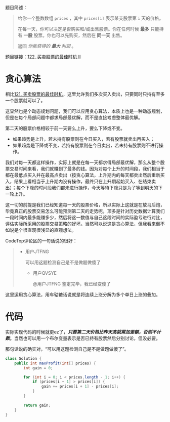 题目简述：

> 给你一个整数数组 `prices` ，其中 `prices[i]` 表示某支股票第 `i` 天的价格。
>
> 在每一天，你可以决定是否购买和/或出售股票。你在任何时候 **最多** 只能持有 **一股** 股票。你也可以先购买，然后在 **同一天** 出售。
>
> 返回 *你能获得的 **最大** 利润* 。

题目链接：[122. 买卖股票的最佳时机 II](https://leetcode.cn/problems/best-time-to-buy-and-sell-stock-ii/)

# 贪心算法

相比[121. 买卖股票的最佳时机](https://leetcode.cn/problems/best-time-to-buy-and-sell-stock/)，这里允许我们多次买入卖出，只要同时只持有至多一个股票就可以了。

这显然也是个动态规划问题，我们可以应用贪心算法，本质上也是一种动态规划，但是在每个局部问题中都求局部最优解，而不是直接考虑整体最优解。

第二天的股票价格相较于前一天要么上升，要么下降或不变。

- 如果趋势是上升，若未持有股票则在今日买入，若有股票就卖出再买入；
- 如果趋势是下降或不变，若持有股票则在今日卖出，若未持有股票则不进行操作。

我们对每一天都这样操作，实际上就是在每一天都求得局部最优解，那么从整个股票交易时间来看，我们就赚到了最多的钱。因为对每个上升的时间段，我们相当于都在最低点买入并在最高点卖出（按贪心算法，上升期内的每天都卖出然后重新买入，结果上看相当于上升期内没有操作，最终只在上升期起始买入、在结束卖出）；每个下降的时间段我们都未进行操作，今天等待下降只是为了等到明天的下一轮上升。

这一切的前提是我们已经知道每一天的股票价格，所以实际上这就是在放马后炮，毕竟真正的股票交易怎么可能预测第二天的走势呢，顶多是针对历史数据计算我们一段时间内最多能赚多少，然后将这一数值与自己这段时间的实际盈亏进行对比，评估实际所采用的股票交易策略的好坏。当然可以说这是贪心算法，但我看来倒不如说是个很直观很浅显的直观想法。

CodeTop评论区的一句话说的很好：

> - 用户JTFNG
>
>   可以用这题检测自己是不是做题做傻了
>
>   - 用户QVSYE
>
>     @用户JTFNG 鉴定完毕，我已经变傻了

这里运用贪心算法，用车轱辘话说就是将连续上涨分解为多个单日上涨的叠加。

# 代码

实际实现代码的时候就更ez了，***只要第二天价格比昨天高就累加差额，否则不计数***。当然也可以用一个布尔变量表示是否已持有股票然后分别讨论，但没必要。

那句话说的确实对，“可以用这题检测自己是不是做题做傻了”。

```java
class Solution {
    public int maxProfit(int[] prices) {
        int gain = 0;

        for (int i = 0; i < prices.length - 1; i++) {
            if (prices[i + 1] > prices[i]) {
                gain += prices[i + 1] - prices[i];
            }
        }
        
        return gain;
    }
}
```

